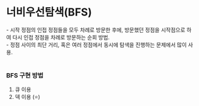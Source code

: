 # 너비우선탐색(BFS)
\- 시작 정점의 인접 정점들을 모두 차례로 방문한 후에, 방문했던 정점을 시작점으로 하여 다시 인접 정점을 차례로 방문하는 순회 방법.  
\- 정점 사이의 최단 거리, 혹은 여러 정점에서 동시에 탐색을 진행하는 문제에서 많이 사용.  
<br>

### BFS 구현 방법
1. 큐 이용  
2. 덱 이용 (⭐)  